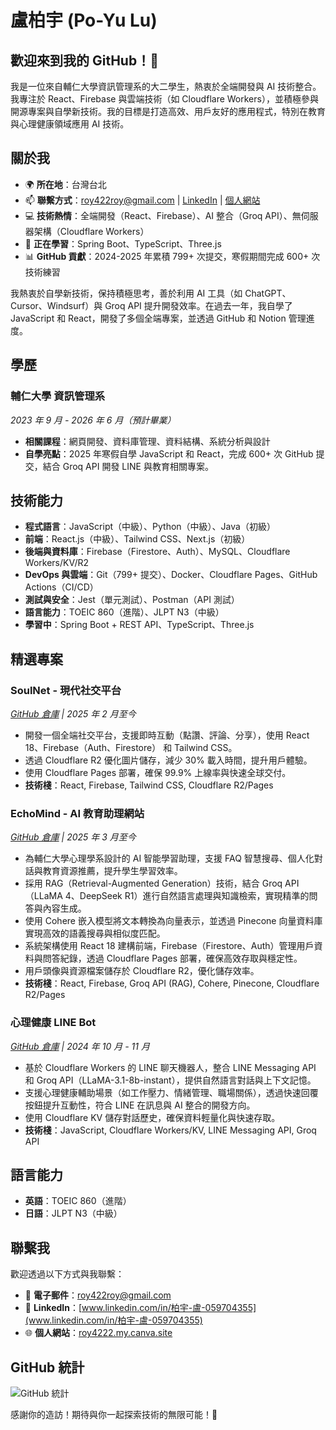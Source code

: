 # 盧柏宇 (Po-Yu Lu)

## 歡迎來到我的 GitHub！👋

我是一位來自輔仁大學資訊管理系的大二學生，熱衷於全端開發與 AI 技術整合。我專注於 React、Firebase 與雲端技術（如 Cloudflare Workers），並積極參與開源專案與自學新技術。我的目標是打造高效、用戶友好的應用程式，特別在教育與心理健康領域應用 AI 技術。

## 關於我

- 🌍 **所在地**：台灣台北
- 📫 **聯繫方式**：[roy422roy@gmail.com](mailto:roy422roy@gmail.com) | [LinkedIn](www.linkedin.com/in/柏宇-盧-059704355) | [個人網站](https://roy4222.my.canva.site)
- 💻 **技術熱情**：全端開發（React、Firebase）、AI 整合（Groq API）、無伺服器架構（Cloudflare Workers）
- 🌱 **正在學習**：Spring Boot、TypeScript、Three.js
- 📊 **GitHub 貢獻**：2024-2025 年累積 799+ 次提交，寒假期間完成 600+ 次技術練習

我熱衷於自學新技術，保持積極思考，善於利用 AI 工具（如 ChatGPT、Cursor、Windsurf）與 Groq API 提升開發效率。在過去一年，我自學了 JavaScript 和 React，開發了多個全端專案，並透過 GitHub 和 Notion 管理進度。

## 學歷

### 輔仁大學 資訊管理系
*2023 年 9 月 - 2026 年 6 月（預計畢業）*  

- **相關課程**：網頁開發、資料庫管理、資料結構、系統分析與設計
- **自學亮點**：2025 年寒假自學 JavaScript 和 React，完成 600+ 次 GitHub 提交，結合 Groq API 開發 LINE 與教育相關專案。

## 技術能力

- **程式語言**：JavaScript（中級）、Python（中級）、Java（初級）
- **前端**：React.js（中級）、Tailwind CSS、Next.js（初級）
- **後端與資料庫**：Firebase（Firestore、Auth）、MySQL、Cloudflare Workers/KV/R2
- **DevOps 與雲端**：Git（799+ 提交）、Docker、Cloudflare Pages、GitHub Actions（CI/CD）
- **測試與安全**：Jest（單元測試）、Postman（API 測試）
- **語言能力**：TOEIC 860（進階）、JLPT N3（中級）
- **學習中**：Spring Boot + REST API、TypeScript、Three.js

## 精選專案

### SoulNet - 現代社交平台
*[GitHub 倉庫](https://github.com/roy4222/SoulNet) | 2025 年 2 月至今*  

- 開發一個全端社交平台，支援即時互動（點讚、評論、分享），使用 React 18、Firebase（Auth、Firestore） 和 Tailwind CSS。
- 透過 Cloudflare R2 優化圖片儲存，減少 30% 載入時間，提升用戶體驗。
- 使用 Cloudflare Pages 部署，確保 99.9% 上線率與快速全球交付。
- **技術棧**：React, Firebase, Tailwind CSS, Cloudflare R2/Pages

### EchoMind - AI 教育助理網站
*[GitHub 倉庫](https://github.com/roy4222/echomind3.0) | 2025 年 3 月至今*  

- 為輔仁大學心理學系設計的 AI 智能學習助理，支援 FAQ 智慧搜尋、個人化對話與教育資源推薦，提升學生學習效率。
- 採用 RAG（Retrieval-Augmented Generation）技術，結合 Groq API（LLaMA 4、DeepSeek R1）進行自然語言處理與知識檢索，實現精準的問答與內容生成。
- 使用 Cohere 嵌入模型將文本轉換為向量表示，並透過 Pinecone 向量資料庫實現高效的語義搜尋與相似度匹配。
- 系統架構使用 React 18 建構前端，Firebase（Firestore、Auth）管理用戶資料與問答紀錄，透過 Cloudflare Pages 部署，確保高效存取與穩定性。
- 用戶頭像與資源檔案儲存於 Cloudflare R2，優化儲存效率。
- **技術棧**：React, Firebase, Groq API (RAG), Cohere, Pinecone, Cloudflare R2/Pages

### 心理健康 LINE Bot
*[GitHub 倉庫](https://github.com/roy4222/line-bot_1.0) | 2024 年 10 月 - 11 月*  

- 基於 Cloudflare Workers 的 LINE 聊天機器人，整合 LINE Messaging API 和 Groq API（LLaMA-3.1-8b-instant），提供自然語言對話與上下文記憶。
- 支援心理健康輔助場景（如工作壓力、情緒管理、職場關係），透過快速回覆按鈕提升互動性，符合 LINE 在訊息與 AI 整合的開發方向。
- 使用 Cloudflare KV 儲存對話歷史，確保資料輕量化與快速存取。
- **技術棧**：JavaScript, Cloudflare Workers/KV, LINE Messaging API, Groq API

## 語言能力

- **英語**：TOEIC 860（進階）
- **日語**：JLPT N3（中級）

## 聯繫我

歡迎透過以下方式與我聯繫：  

- 📧 **電子郵件**：[roy422roy@gmail.com](mailto:roy422roy@gmail.com)  
- 🔗 **LinkedIn**：[www.linkedin.com/in/柏宇-盧-059704355](www.linkedin.com/in/柏宇-盧-059704355)  
- 🌐 **個人網站**：[roy4222.my.canva.site](https://roy4222.my.canva.site)

## GitHub 統計

![GitHub 統計](https://github-readme-stats.vercel.app/api?username=roy4222&show_icons=true&theme=radical)

感謝你的造訪！期待與你一起探索技術的無限可能！🚀
